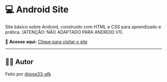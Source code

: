 # 💻 Android Site

Site básico sobre Android, construído com HTML e CSS para aprendizado e prática. (ATENÇÃO: NÃO ADAPTADO PARA ANDROID V1).

🔗 **Acesse aqui:** [Clique para visitar o site](https://jose33-afk.github.io/Android-site/)

---
## 🙋‍♂️ Autor

Feito por [@jose33-afk](https://github.com/jose33-afk)
